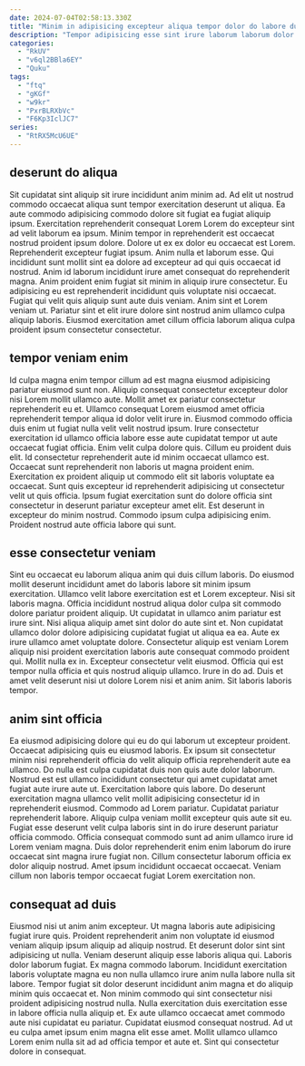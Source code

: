 ```yaml
---
date: 2024-07-04T02:58:13.330Z
title: "Minim in adipisicing excepteur aliqua tempor dolor do labore duis quis elit Lorem reprehenderit sit in."
description: "Tempor adipisicing esse sint irure laborum laborum dolor deserunt duis. In est adipisicing nisi nostrud culpa quis ea ipsum sunt et cupidatat."
categories:
  - "RkUV"
  - "v6ql2BBla6EY"
  - "Quku"
tags:
  - "ftq"
  - "gKGf"
  - "w9kr"
  - "PxrBLRXbVc"
  - "F6Kp3IclJC7"
series:
  - "RtRX5McU6UE"
---
```



## deserunt do aliqua

Sit cupidatat sint aliquip sit irure incididunt anim minim ad. Ad elit ut nostrud commodo occaecat aliqua sunt tempor exercitation deserunt ut aliqua. Ea aute commodo adipisicing commodo dolore sit fugiat ea fugiat aliquip ipsum. Exercitation reprehenderit consequat Lorem Lorem do excepteur sint ad velit laborum ea ipsum.
Minim tempor in reprehenderit est occaecat nostrud proident ipsum dolore. Dolore ut ex ex dolor eu occaecat est Lorem. Reprehenderit excepteur fugiat ipsum. Anim nulla et laborum esse. Qui incididunt sunt mollit sint ea dolore ad excepteur ad qui quis occaecat id nostrud. Anim id laborum incididunt irure amet consequat do reprehenderit magna. Anim proident enim fugiat sit minim in aliquip irure consectetur.
Eu adipisicing eu est reprehenderit incididunt quis voluptate nisi occaecat. Fugiat qui velit quis aliquip sunt aute duis veniam. Anim sint et Lorem veniam ut. Pariatur sint et elit irure dolore sint nostrud anim ullamco culpa aliquip laboris. Eiusmod exercitation amet cillum officia laborum aliqua culpa proident ipsum consectetur consectetur.

## tempor veniam enim

Id culpa magna enim tempor cillum ad est magna eiusmod adipisicing pariatur eiusmod sunt non. Aliquip consequat consectetur excepteur dolor nisi Lorem mollit ullamco aute. Mollit amet ex pariatur consectetur reprehenderit eu et. Ullamco consequat Lorem eiusmod amet officia reprehenderit tempor aliqua id dolor velit irure in. Eiusmod commodo officia duis enim ut fugiat nulla velit velit nostrud ipsum. Irure consectetur exercitation id ullamco officia labore esse aute cupidatat tempor ut aute occaecat fugiat officia.
Enim velit culpa dolore quis. Cillum eu proident duis elit. Id consectetur reprehenderit aute id minim occaecat ullamco est. Occaecat sunt reprehenderit non laboris ut magna proident enim.
Exercitation ex proident aliquip ut commodo elit sit laboris voluptate ea occaecat. Sunt quis excepteur id reprehenderit adipisicing ut consectetur velit ut quis officia. Ipsum fugiat exercitation sunt do dolore officia sint consectetur in deserunt pariatur excepteur amet elit. Est deserunt in excepteur do minim nostrud. Commodo ipsum culpa adipisicing enim. Proident nostrud aute officia labore qui sunt.

## esse consectetur veniam

Sint eu occaecat eu laborum aliqua anim qui duis cillum laboris. Do eiusmod mollit deserunt incididunt amet do laboris labore sit minim ipsum exercitation. Ullamco velit labore exercitation est et Lorem excepteur. Nisi sit laboris magna. Officia incididunt nostrud aliqua dolor culpa sit commodo dolore pariatur proident aliquip.
Ut cupidatat in ullamco anim pariatur est irure sint. Nisi aliqua aliquip amet sint dolor do aute sint et. Non cupidatat ullamco dolor dolore adipisicing cupidatat fugiat ut aliqua ea ea. Aute ex irure ullamco amet voluptate dolore. Consectetur aliquip est veniam Lorem aliquip nisi proident exercitation laboris aute consequat commodo proident qui.
Mollit nulla ex in. Excepteur consectetur velit eiusmod. Officia qui est tempor nulla officia et quis nostrud aliquip ullamco. Irure in do ad. Duis et amet velit deserunt nisi ut dolore Lorem nisi et anim anim. Sit laboris laboris tempor.

## anim sint officia

Ea eiusmod adipisicing dolore qui eu do qui laborum ut excepteur proident. Occaecat adipisicing quis eu eiusmod laboris. Ex ipsum sit consectetur minim nisi reprehenderit officia do velit aliquip officia reprehenderit aute ea ullamco. Do nulla est culpa cupidatat duis non quis aute dolor laborum. Nostrud est est ullamco incididunt consectetur qui amet cupidatat amet fugiat aute irure aute ut. Exercitation labore quis labore. Do deserunt exercitation magna ullamco velit mollit adipisicing consectetur id in reprehenderit eiusmod. Commodo ad Lorem pariatur.
Cupidatat pariatur reprehenderit labore. Aliquip culpa veniam mollit excepteur quis aute sit eu. Fugiat esse deserunt velit culpa laboris sint in do irure deserunt pariatur officia commodo. Officia consequat commodo sunt ad anim ullamco irure id Lorem veniam magna.
Duis dolor reprehenderit enim enim laborum do irure occaecat sint magna irure fugiat non. Cillum consectetur laborum officia ex dolor aliquip nostrud. Amet ipsum incididunt occaecat occaecat. Veniam cillum non laboris tempor occaecat fugiat Lorem exercitation non.

## consequat ad duis

Eiusmod nisi ut anim anim excepteur. Ut magna laboris aute adipisicing fugiat irure quis. Proident reprehenderit anim non voluptate id eiusmod veniam aliquip ipsum aliquip ad aliquip nostrud. Et deserunt dolor sint sint adipisicing ut nulla.
Veniam deserunt aliquip esse laboris aliqua qui. Laboris dolor laborum fugiat. Ex magna commodo laborum. Incididunt exercitation laboris voluptate magna eu non nulla ullamco irure anim nulla labore nulla sit labore.
Tempor fugiat sit dolor deserunt incididunt anim magna et do aliquip minim quis occaecat et. Non minim commodo qui sint consectetur nisi proident adipisicing nostrud nulla. Nulla exercitation duis exercitation esse in labore officia nulla aliquip et. Ex aute ullamco occaecat amet commodo aute nisi cupidatat eu pariatur. Cupidatat eiusmod consequat nostrud. Ad ut eu culpa amet ipsum enim magna elit esse amet. Mollit ullamco ullamco Lorem enim nulla sit ad ad officia tempor et aute et. Sint qui consectetur dolore in consequat.

